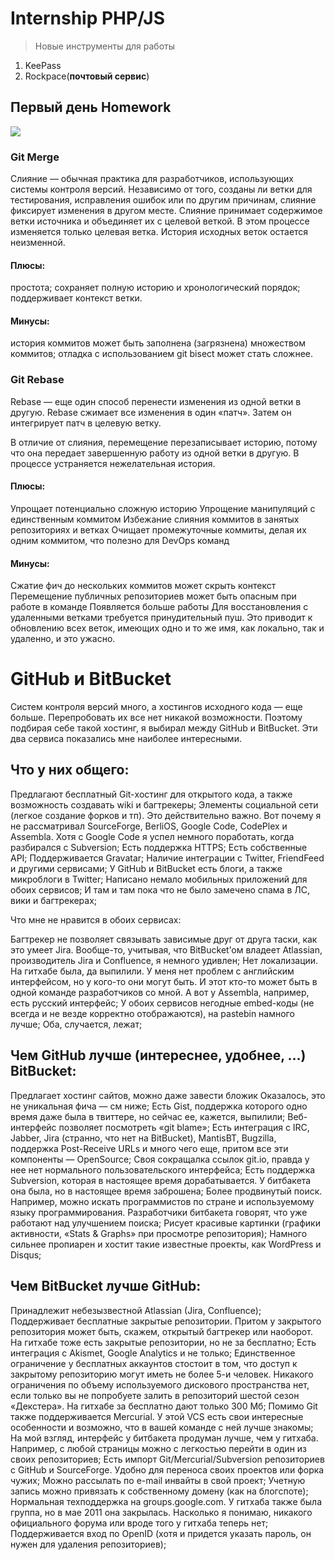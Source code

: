 # Internship PHP/JS 

> Новые инструменты для работы
1.	KeePass 
2.	Rockpace(**почтовый сервис**)

##  Первый день Homework 
![](https://hyperhost.ua/info/storage/uploads/2019/07/Screenshot_2-min.png)
###  Git Merge 

Слияние — обычная практика для разработчиков, использующих системы контроля версий. Независимо от того, созданы ли ветки для тестирования, исправления ошибок или по другим причинам, слияние фиксирует изменения в другом месте. Слияние принимает содержимое ветки источника и объединяет их с целевой веткой. В этом процессе изменяется только целевая ветка. История исходных веток остается неизменной.

#### Плюсы:

простота;
сохраняет полную историю и хронологический порядок;
поддерживает контекст ветки.

#### Минусы: 

история коммитов может быть заполнена (загрязнена) множеством коммитов;
отладка с использованием git bisect может стать сложнее.

### Git Rebase 

Rebase — еще один способ перенести изменения из одной ветки в другую. Rebase сжимает все изменения в один «патч». Затем он интегрирует патч в целевую ветку.

В отличие от слияния, перемещение перезаписывает историю, потому что она передает завершенную работу из одной ветки в другую. В процессе устраняется нежелательная история.

#### Плюсы: 

Упрощает потенциально сложную историю
Упрощение манипуляций с единственным коммитом
Избежание слияния коммитов в занятых репозиториях и ветках
Очищает промежуточные коммиты, делая их одним коммитом, что полезно для DevOps команд

#### Минусы: 

Сжатие фич до нескольких коммитов может скрыть контекст
Перемещение публичных репозиториев может быть опасным при работе в команде
Появляется больше работы
Для восстановления с удаленными ветками требуется принудительный пуш. Это приводит к обновлению всех веток, имеющих одно и то же имя, как локально, так и удаленно, и это ужасно.


# GitHub и BitBucket 

Систем контроля версий много, а хостингов исходного кода — еще больше. Перепробовать их все нет никакой возможности. Поэтому подбирая себе такой хостинг, я выбирал между GitHub и BitBucket. Эти два сервиса показались мне наиболее интересными.

## Что у них общего: 

Предлагают бесплатный Git-хостинг для открытого кода, а также возможность создавать wiki и багтрекеры;
Элементы социальной сети (легкое создание форков и тп). Это действительно важно. Вот почему я не рассматривал SourceForge, BerliOS, Google Code, CodePlex и Assembla. Хотя с Google Code я успел немного поработать, когда разбирался с Subversion;
Есть поддержка HTTPS;
Есть собственные API;
Поддерживается Gravatar;
Наличие интеграции с Twitter, FriendFeed и другими сервисами;
У GitHub и BitBucket есть блоги, а также микроблоги в Twitter;
Написано немало мобильных приложений для обоих сервисов;
И там и там пока что не было замечено спама в ЛС, вики и багтрекерах;

Что мне не нравится в обоих сервисах:

Багтрекер не позволяет связывать зависимые друг от друга таски, как это умеет Jira. Вообще-то, учитывая, что BitBucket’ом владеет Atlassian, производитель Jira и Confluence, я немного удивлен;
Нет локализации. На гитхабе была, да выпилили. У меня нет проблем с английским интерфейсом, но у кого-то они могут быть. И этот кто-то может быть в одной команде разработчиков со мной. А вот у Assembla, например, есть русский интерфейс;
У обоих сервисов негодные embed-коды (не всегда и не везде корректно отображаются), на pastebin намного лучше;
Оба, случается, лежат;
## Чем GitHub лучше (интереснее, удобнее, …) BitBucket: 

Предлагает хостинг сайтов, можно даже завести бложик Оказалось, это не уникальная фича — см ниже;
Есть Gist, поддержка которого одно время даже была в твиттере, но сейчас ее, кажется, выпилили;
Веб-интерфейс позволяет посмотреть «git blame»;
Есть интеграция с IRC, Jabber, Jira (странно, что нет на BitBucket), MantisBT, Bugzilla, поддержка Post-Receive URLs и много чего еще, притом все эти компоненты — OpenSource;
Своя сокращалка ссылок git.io, правда у нее нет нормального пользовательского интерфейса;
Есть поддержка Subversion, которая в настоящее время дорабатывается. У битбакета она была, но в настоящее время заброшена;
Более продвинутый поиск. Например, можно искать программистов по стране и используемому языку программирования. Разработчики битбакета говорят, что уже работают над улучшением поиска;
Рисует красивые картинки (графики активности, «Stats & Graphs» при просмотре репозитория);
Намного сильнее пропиарен и хостит такие известные проекты, как WordPress и Disqus;
## Чем BitBucket лучше GitHub: 

Принадлежит небезызвестной Atlassian (Jira, Confluence);
Поддерживает бесплатные закрытые репозитории. Притом у закрытого репозитория может быть, скажем, открытый багтрекер или наоборот. На гитхабе тоже есть закрытые репозитории, но не за бесплатно;
Есть интеграция с Akismet, Google Analytics и не только;
Единственное ограничение у бесплатных аккаунтов стостоит в том, что доступ к закрытому репозиторию могут иметь не более 5-и человек. Никакого ограничения по объему используемого дискового пространства нет, если только вы не попробуете залить в репозиторий шестой сезон «Декстера». На гитхабе за бесплатно дают только 300 Мб;
Помимо Git также поддерживается Mercurial. У этой VCS есть свои интересные особенности и возможно, что в вашей команде с ней лучше знакомы;
На мой взгляд, интерфейс у битбакета продуман лучше, чем у гитхаба. Например, с любой страницы можно с легкостью перейти в один из своих репозиториев;
Есть импорт Git/Mercurial/Subversion репозиториев с GitHub и SourceForge. Удобно для переноса своих проектов или форка чужих;
Можно рассылать по e-mail инвайты в свой проект;
Учетную запись можно привязать к собственному домену (как на блогспоте);
Нормальная техподдержка на groups.google.com. У гитхаба также была группа, но в мае 2011 она закрылась. Насколько я понимаю, никакого официального форума или вроде того у гитхаба теперь нет;
Поддерживается вход по OpenID (хотя и придется указать пароль, он нужен для удаления репозиториев);


